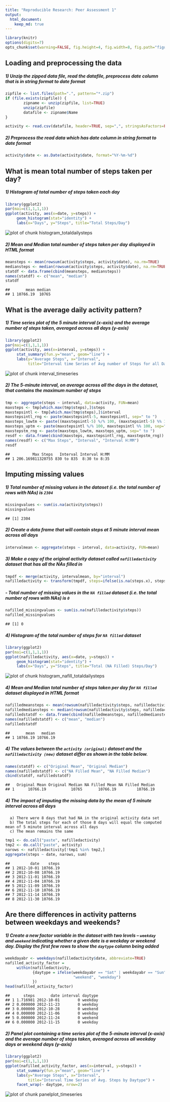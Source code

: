 ```yaml
---
title: "Reproducible Research: Peer Assessment 1"
output: 
  html_document:
    keep_md: true
---
```



```r
library(knitr)
options(digits=7)
opts_chunk$set(warning=FALSE, fig.height=4, fig.width=8, fig.path="figure/")
```

## Loading and preprocessing the data
##### 1) Unzip the zipped data file, read the datafile, preprocess date column that is in string format to date format


```r
zipfile <- list.files(path=".", pattern="*.zip")
if (file.exists(zipfile)) {
        zipname <- unzip(zipfile, list=TRUE)
        unzip(zipfile)
        datafile <- zipname$Name
}

activity <- read.csv(datafile, header=TRUE, sep=",", stringsAsFactors=FALSE)
```

##### 2) Preprocess the read data which has date column in string format to date format


```r
activity$date <- as.Date(activity$date, format="%Y-%m-%d")
```
## What is mean total number of steps taken per day?

##### 1) Histogram of total number of steps taken each day


```r
library(ggplot2)
par(mai=c(1,1,1,1))
ggplot(activity, aes(x=date, y=steps)) + 
     geom_histogram(stat="identity") + 
     labs(x="Days", y="Steps", title="Total Steps/Day")
```

![plot of chunk histogram_totaldailysteps](figure/histogram_totaldailysteps.png) 

##### 2) Mean and Median total number of steps taken per day displayed in HTML format


```r
meansteps <- mean(rowsum(activity$steps, activity$date), na.rm=TRUE)
mediansteps <- median(rowsum(activity$steps, activity$date), na.rm=TRUE)
statdf <- data.frame(cbind(meansteps, mediansteps))
names(statdf) <- c("mean", "median")
statdf
```

```
##       mean median
## 1 10766.19  10765
```

## What is the average daily activity pattern?

##### 1) Time series plot of the 5 minute interval (x-axis) and the average number of steps taken, averaged across all days (y-axis)


```r
library(ggplot2)
par(mai=c(1,1,1,1))
ggplot(activity, aes(x=interval, y=steps)) + 
     stat_summary(fun.y="mean", geom="line") + 
     labs(y="Average Steps", x="Interval", 
          title="Interval time Series of Avg number of Steps for all Days")
```

![plot of chunk interval_timeseries](figure/interval_timeseries.png) 

##### 2) The 5-minute interval, on average across all the days in the dataset, that contains the maximum number of steps


```r
tmp <- aggregate(steps ~ interval, data=activity, FUN=mean)
maxsteps <- tmp[which.max(tmp$steps),]$steps
maxstepsintl <- tmp[which.max(tmp$steps),]$interval
maxstepsintl_rng <- paste(maxstepsintl-5, maxstepsintl, sep=" to ")
maxsteps_lowtm <- paste((maxstepsintl-5) %/% 100, (maxstepsintl-5) %% 100, sep=":")
maxsteps_uptm <- paste(maxstepsintl %/% 100, maxstepsintl %% 100, sep=":")
maxstepstm_rng <- paste(maxsteps_lowtm, maxsteps_uptm, sep=" to ")
resdf <- data.frame(cbind(maxsteps, maxstepsintl_rng, maxstepstm_rng))
names(resdf) <- c("Max Steps", "Interval", "Interval H:MM")
resdf
```

```
##          Max Steps   Interval Interval H:MM
## 1 206.169811320755 830 to 835  8:30 to 8:35
```

## Imputing missing values

##### 1) Total number of missing values in the dataset (i.e. the total number of rows with NAs) is `2304`

```r
missingvalues <- sum(is.na(activity$steps))
missingvalues
```

```
## [1] 2304
```

##### 2) Create a data frame that will contain steps at 5 minute interval mean across all days


```r
intervalmean <- aggregate(steps ~ interval, data=activity, FUN=mean)
```

##### 3) Make a copy of the original activity dataset called `nafilledactivity` dataset that has all the NAs filled in


```r
tmpdf <- merge(activity, intervalmean, by="interval")
nafilledactivity <- transform(tmpdf, steps=ifelse(is.na(steps.x), steps.y, steps.x))[c(5,3,1)]
```

##### - Total number of missing values in the `NA filled` dataset (i.e. the total number of rows with NAs) is `0`

```r
nafilled_missingvalues <- sum(is.na(nafilledactivity$steps))
nafilled_missingvalues
```

```
## [1] 0
```

##### 4) Histogram of the total number of steps for `NA filled` dataset


```r
library(ggplot2)
par(mai=c(1,1,1,1))
ggplot(nafilledactivity, aes(x=date, y=steps)) + 
     geom_histogram(stat="identity") + 
     labs(x="Days", y="Steps", title="Total (NA Filled) Steps/Day")
```

![plot of chunk histogram_nafill_totaldailysteps](figure/histogram_nafill_totaldailysteps.png) 

##### 4) Mean and Median total number of steps taken per day for `NA filled` dataset displayed in HTML format


```r
nafilledmeansteps <- mean(rowsum(nafilledactivity$steps, nafilledactivity$date))
nafilledmediansteps <- median(rowsum(nafilledactivity$steps, nafilledactivity$date))
nafilledstatdf <- data.frame(cbind(nafilledmeansteps, nafilledmediansteps))
names(nafilledstatdf) <- c("mean", "median")
nafilledstatdf
```

```
##       mean   median
## 1 10766.19 10766.19
```

##### 4) The values between the `activity (original)` dataset and the `nafilledactivity (new)` dataset differ as shown in the table below.


```r
names(statdf) <- c("Original Mean", "Original Median")
names(nafilledstatdf) <- c("NA Filled Mean", "NA Filled Median")
cbind(statdf, nafilledstatdf)
```

```
##   Original Mean Original Median NA Filled Mean NA Filled Median
## 1      10766.19           10765       10766.19         10766.19
```

##### 4) The impact of imputing the missing data by the mean of 5 minute interval across all days  

      a) There were 8 days that had NA in the original activity data set
      b) The total steps for each of those 8 days will equal the computed mean of 5 minute interval across all days
      c) The mean remains the same


```r
tmp1 <- do.call("paste", nafilledactivity)
tmp2 <- do.call("paste", activity)
narows <- nafilledactivity[!tmp1 %in% tmp2,]
aggregate(steps ~ date, narows, sum)
```

```
##         date    steps
## 1 2012-10-01 10766.19
## 2 2012-10-08 10766.19
## 3 2012-11-01 10766.19
## 4 2012-11-04 10766.19
## 5 2012-11-09 10766.19
## 6 2012-11-10 10766.19
## 7 2012-11-14 10766.19
## 8 2012-11-30 10766.19
```

## Are there differences in activity patterns between weekdays and weekends?

##### 1) Create a new factor variable in the dataset with two levels – `weekday` and `weekend` indicating whether a given date is a weekday or weekend day. Display the first few rows to show the `daytype` column being added


```r
weekdayabr <- weekdays(nafilledactivity$date, abbreviate=TRUE)
nafilled_activity_factor = 
     within(nafilledactivity, 
            {daytype = ifelse(weekdayabr == "Sat" | weekdayabr == "Sun", 
                              "weekend", "weekday")
            })
head(nafilled_activity_factor)
```

```
##      steps       date interval daytype
## 1 1.716981 2012-10-01        0 weekday
## 2 0.000000 2012-11-23        0 weekday
## 3 0.000000 2012-10-28        0 weekend
## 4 0.000000 2012-11-06        0 weekday
## 5 0.000000 2012-11-24        0 weekend
## 6 0.000000 2012-11-15        0 weekday
```

##### 2) Panel plot containing a time series plot of the 5-minute interval (x-axis) and the average number of steps taken, averaged across all weekday days or weekend days (y-axis)


```r
library(ggplot2)
par(mai=c(1,1,1,1))
ggplot(nafilled_activity_factor, aes(x=interval, y=steps)) + 
     stat_summary(fun.y="mean", geom="line") + 
     labs(y="Average Steps", x="Interval", 
          title="Interval Time Series of Avg. Steps by Daytype") + 
     facet_wrap(~ daytype, nrow=2)
```

![plot of chunk panelplot_timeseries](figure/panelplot_timeseries.png) 

